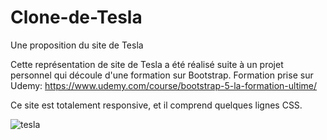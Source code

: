 # Clone-de-Tesla
Une proposition du site de Tesla

Cette représentation de site de Tesla a été réalisé suite à un projet personnel qui découle d'une formation sur Bootstrap.
Formation prise sur Udemy: https://www.udemy.com/course/bootstrap-5-la-formation-ultime/

Ce site est totalement responsive, et il comprend quelques lignes CSS.

![tesla](https://user-images.githubusercontent.com/61229701/140046552-151bf7fb-424c-4823-b60a-1ff5ce62d7c9.jpg)
